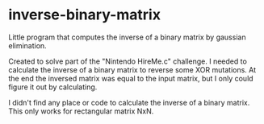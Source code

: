 # inverse-binary-matrix
Little program that computes the inverse of a binary matrix by gaussian elimination.

Created to solve part of the "Nintendo HireMe.c" challenge. I needed to calculate the inverse of a binary matrix to reverse some XOR mutations.
At the end the inversed matrix was equal to the input matrix, but I only could figure it out by calculating.

I didn't find any place or code to calculate the inverse of a binary matrix. This only works for rectangular matrix NxN.
